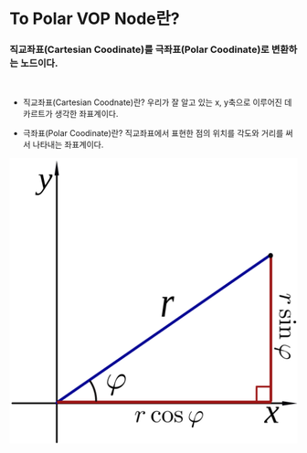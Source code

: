 # To Polar VOP Node란?  
### **직교좌표(Cartesian Coodinate)를 극좌표(Polar Coodinate)로 변환하는 노드이다.**  
<br/>

* 직교좌표(Cartesian Coodnate)란? 우리가 잘 알고 있는 x, y축으로 이루어진 데카르트가 생각한 좌표계이다.

* 극좌표(Polar Coodinate)란? 직교좌표에서 표현한 점의 위치를 각도와 거리를 써서 나타내는 좌표계이다.  

![](https://github.com/JaejinDo/Record/blob/main/Img/Converting_between_polar_and_Cartesian_coordinates/Converting_between_polar_and_Cartesian_coordinates.png)